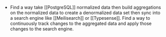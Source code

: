 - Find a way take [[PostgreSQL]] normalized data then build aggregations on the normalized data to create a denormalized data set then sync into a search engine like [[Meilisearch]] or [[Typesense]]. Find a way to continuously track changes to the aggregated data and apply those changes to the search engine.